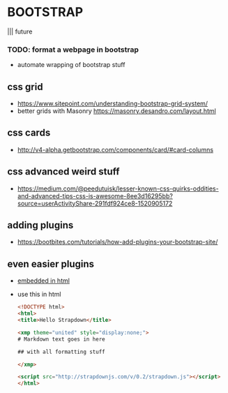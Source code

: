 # BOOTSTRAP
||| future

### TODO: format a webpage in bootstrap
- automate wrapping of bootstrap stuff

## css grid
- https://www.sitepoint.com/understanding-bootstrap-grid-system/
- better grids with Masonry https://masonry.desandro.com/layout.html

## css cards
- http://v4-alpha.getbootstrap.com/components/card/#card-columns

## css advanced weird stuff
- https://medium.com/@peedutuisk/lesser-known-css-quirks-oddities-and-advanced-tips-css-is-awesome-8ee3d16295bb?source=userActivityShare-291fdf924ce8-1520905172

## adding plugins
- https://bootbites.com/tutorials/how-add-plugins-your-bootstrap-site/

## even easier plugins
- [embedded in html](http://strapdownjs.com)
- use this in html
	
	```html
	<!DOCTYPE html>
	<html>
	<title>Hello Strapdown</title>

	<xmp theme="united" style="display:none;">
	# Markdown text goes in here

	## with all formatting stuff

	</xmp>

	<script src="http://strapdownjs.com/v/0.2/strapdown.js"></script>
	</html>
	```